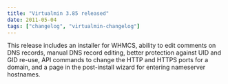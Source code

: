 ```yaml
---
title: "Virtualmin 3.85 released"
date: 2011-05-04
tags: ["changelog", "virtualmin-changelog"]
---
```


This release includes an installer for WHMCS, ability to edit comments on DNS records, manual DNS record editing, better protection against UID and GID re-use, API commands to change the HTTP and HTTPS ports for a domain, and a page in the post-install wizard for entering nameserver hostnames.
